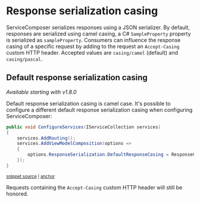 # Response serialization casing

ServiceComposer serializes responses using a JSON serializer. By default, responses are serialized using camel casing, a C# `SampleProperty` property is serialized as `sampleProperty`. Consumers can influence the response casing of a specific request by adding to the request an `Accept-Casing` custom HTTP header. Accepted values are `casing/camel` (default) and `casing/pascal`.

## Default response serialization casing

_Available starting with v1.8.0_

Default response serialization casing is camel case. It's possible to configure a different default response serialization casing when configuring ServiceComposer:

<!-- snippet: default-casing -->
<a id='snippet-default-casing'></a>
```cs
public void ConfigureServices(IServiceCollection services)
{
    services.AddRouting();
    services.AddViewModelComposition(options =>
    {
        options.ResponseSerialization.DefaultResponseCasing = ResponseCasing.PascalCase;
    });
}
```
<sup><a href='/src/Snippets/DefaultCasing/Startup.cs#L8-L17' title='Snippet source file'>snippet source</a> | <a href='#snippet-default-casing' title='Start of snippet'>anchor</a></sup>
<!-- endSnippet -->

Requests containing the `Accept-Casing` custom HTTP header will still be honored.
